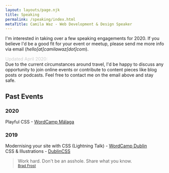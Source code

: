 ```yaml
---
layout: layouts/page.njk
title: Speaking
permalink: /speaking/index.html
metaTitle: Camila Waz - Web Development & Design Speaker
---
```

I'm interested in taking over a few speaking engagements for 2020. If you believe I'd be a good fit for your event or meetup, please send me more info via email (*hello\[at]camilawaz\[dot]com*).

<span style="color: #ccc">Updated April 2020: </span>\
Due to the current circumstances around travel, I'd be happy to discuss any opportunity to join online events or contribute to content pieces like blog posts or podcasts. Feel free to contact me on the email above and stay safe. 



## Past Events

### 2020

Playful CSS - [WordCamp  Málaga](https://colordrops.live/WCMalaga-slides)

### 2019

Modernising your site with CSS (Lightning Talk) - [WordCamp Dublin](https://2019.dublin.wordcamp.org/session/expressing-creativity-through-css/)\
CSS & Illustrations - [DublinCSS](http://dublincss.org/dublincss-relaunch)

> Work hard. Don't be an asshole. Share what you know. \
> <small>[Brad Frost](https://bradfrost.com/)</small>